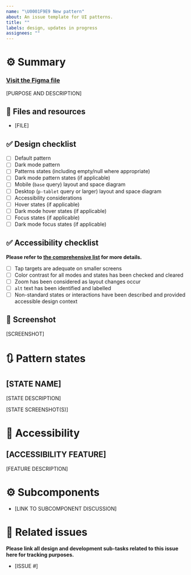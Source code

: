 ```yaml
---
name: "\U0001F9E9 New pattern"
about: An issue template for UI patterns.
title: ""
labels: design, updates in progress
assignees: ""
---
```


# ⚙️ Summary

### [Visit the Figma file]()

[PURPOSE AND DESCRIPTION]

## 💾 Files and resources

- [FILE]

## ✅ Design checklist

- [ ] Default pattern
- [ ] Dark mode pattern
- [ ] Patterns states (including empty/null where appropriate)
- [ ] Dark mode pattern states (if applicable)
- [ ] Mobile (`base` query) layout and space diagram
- [ ] Desktop (`p-tablet` query or larger) layout and space diagram
- [ ] Accessibility considerations
- [ ] Hover states (if applicable)
- [ ] Dark mode hover states (if applicable)
- [ ] Focus states (if applicable)
- [ ] Dark mode focus states (if applicable)

## ✅ Accessibility checklist

**Please refer to [the comprehensive list](https://www.figma.com/file/rRMvm5nq4AMet29PW7bN2p/A11y-annotations?node-id=0%3A1) for more details.**

- [ ] Tap targets are adequate on smaller screens
- [ ] Color contrast for all modes and states has been checked and cleared
- [ ] Zoom has been considered as layout changes occur
- [ ] `alt` text has been identified and labelled
- [ ] Non-standard states or interactions have been described and provided accessible design context

## 📸 Screenshot

[SCREENSHOT]

# 🔃 Pattern states

## [STATE NAME]

[STATE DESCRIPTION]

[STATE SCREENSHOT(S)]

# 🥰 Accessibility

## [ACCESSIBILITY FEATURE]

[FEATURE DESCRIPTION]

# ⚙️ Subcomponents

- [LINK TO SUBCOMPONENT DISCUSSION]

# 📝 Related issues

**Please link all design and development sub-tasks related to this issue here for tracking purposes.**

- [ISSUE #]
